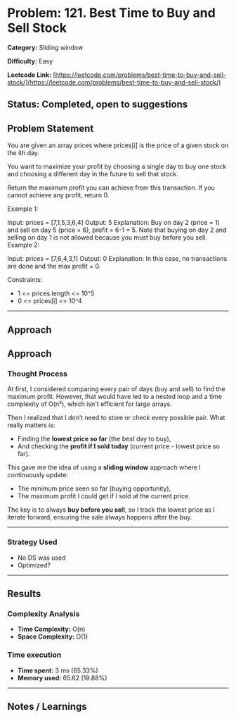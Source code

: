 # Problem: 121. Best Time to Buy and Sell Stock
**Category:** Sliding window

**Difficulty:** Easy

**Leetcode Link:** [https://leetcode.com/problems/best-time-to-buy-and-sell-stock/](https://leetcode.com/problems/best-time-to-buy-and-sell-stock/)

**Status:** Completed, open to suggestions
---

## Problem Statement
You are given an array prices where prices[i] is the price of a given stock on the ith day.

You want to maximize your profit by choosing a single day to buy one stock and choosing a different day in the future to sell that stock.

Return the maximum profit you can achieve from this transaction. If you cannot achieve any profit, return 0.

 

Example 1:

Input: prices = [7,1,5,3,6,4]
Output: 5
Explanation: Buy on day 2 (price = 1) and sell on day 5 (price = 6), profit = 6-1 = 5.
Note that buying on day 2 and selling on day 1 is not allowed because you must buy before you sell.
Example 2:

Input: prices = [7,6,4,3,1]
Output: 0
Explanation: In this case, no transactions are done and the max profit = 0.
 

Constraints:

- 1 <= prices.length <= 10^5
- 0 <= prices[i] <= 10^4
---
## Approach

## Approach

### Thought Process

At first, I considered comparing every pair of days (buy and sell) to find the maximum profit. However, that would have led to a nested loop and a time complexity of O(n²), which isn't efficient for large arrays.

Then I realized that I don’t need to store or check every possible pair. What really matters is:
- Finding the **lowest price so far** (the best day to buy),
- And checking the **profit if I sold today** (current price - lowest price so far).

This gave me the idea of using a **sliding window** approach where I continuously update:
- The minimum price seen so far (buying opportunity),
- The maximum profit I could get if I sold at the current price.

The key is to always **buy before you sell**, so I track the lowest price as I iterate forward, ensuring the sale always happens after the buy.

---

### Strategy Used

- No DS was used
- Optimized?

---
## Results
### Complexity Analysis
- **Time Complexity:** O(n)
- **Space Complexity:** O(1)

### Time execution
- **Time spent:** 3 ms (65.33%)
- **Memory used:** 65.62 (19.88%)

---
## Notes / Learnings
